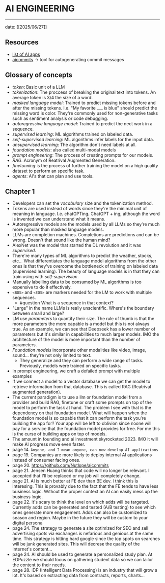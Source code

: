# AI ENGINEERING
---

date: [[2025/06/27]]

## Resources

- [list of AI apps](https://huyenchip.com/llama-police)
- [aicommits](https://github.com/Nutlope/aicommits) -> tool for autogenerating commit messages


## Glossary of concepts

- *token*: Basic unit of a LLM
- *tokenization*: The proccess of breaking the original text into tokens. An average token is 3/4 the size of a word.
- *masked language model*: Trained to predict missing tokens before and after the missing tokens. I.e. "My favorite ___ is blue" should predict the missing word is color. They're commonly used for non-generative tasks such as sentiment analysis or code debugging.
- *autoregressive language model*: Trained to predict the nect work in a sequence.
- *supervised learning*: ML algorithms trained on labeled data.
- *self-supervised learning*: ML algorithms infer labels for the input data.
- *unsupervised learning*: The algorithm don't need labels at all.
- *foundation models*: also called multi-modal models
- *prompt engineering*: The process of creating prompts for our models.
- *RAG*: Acronym of Reatrival Augmented Generation.
- *finetunning* is the process of further training the model on a high quality dataset to perform an specific task.
- *agents*: AI's that can plan and use tools.

## Chapter 1

- Developers can set the *vocabulary* size and the tokenization method.
- Tokens are used instead of words since they're the minimal unit of meaning in language. I.e. chatGPTing. ChatGPT + ing, although the word is invented we can understand what it means.
- Autoregressive models are the models used by all LLMs so they're much more popular than masked language models.
- LLMs are completion machines. Completions are predictions and can be wrong. Doesn't that sound like the human mind?
- AlexNet was the model that started the DL revolution and it was *supervised*.
- There're many types of ML algorithms to predict the weather, stocks, etc... What differentiates the language model algorithms from the other ones is that they've overcome the bottleneck of training on labeled data (supervised learning). The beauty of language models is in that they can train using with *self-supervision*.
- Manually labelling data to be consumed by ML algorithms is too expensive to do it effectively.
- `<BOS>` and `<EOS>` are markers needed for the LM to work with multiple sequences.
  - #question What is a sequence in that context?
- "Large" in the name LLMs is really unscientific. Where's the boundary between small and large?
- LM use *parameters* to quantify their size. The rule of thumb is that the more parameters the more capable is a model but this is not always true. As an example, we can see that Deepseek has a lower number of parameters but it's similar in capabilities to much larger models. IMO the architecture of the model is more important than the number of parameters.
- *Foundation models* incorporate other modalities like video, image, sound... they're not only limited to text.        
  - They generalize and they can perform a wide range of tasks. Previously, models were trained on specific tasks. 
- In prompt engineering, we craft a defailed prompt with multiple examples
- If we connect a model to a vector database we can get the model to retrieve information from that database. This is called RAG (Reatrival augmented generation).
- The current paradigm is to use a llm or foundation model from a provider and build RAG, finetune or craft some prompts on top of the model to perform the task at hand. The problem I see with that is the dependency on that foundation model. What will happen when the foundation model is so capable that it can perform the task you're building the app for? Your app will be left to oblivion since noone will pay for a service that the foundation model provides for free. For me this is the curse of building apps on top of models.
- The amount in founding and ai investment skyrocketed 2023. IMO it will make AI progress move even faster.
- page 14. `Anyone, and I mean anyone, can now develop AI applications`
- page 19. Companies are more likely to deploy internal AI applications instead of consumer facing ones.
- page 20. https://github.com/Nutlope/aicommits
- page 21. Jensen Huang thinks that code will no longer be relevant. I accepted that I'll be replaced or my job will completely change.
- page 21. AI is much better at FE dev than BE dev. I think this is interesing. This is provably due to the fact that the FE tends to have less business logic. Without the proper context an AI can easily mess up the business logic.
- page 22. It's scary to think the level on which adds will be targeted. Currently adds can be generated and tested (A/B testing) to see which ones generate more engagement. Adds can also be customized to season and region. Maybe in the future they will be custom to your digital persona
- page 24. The strategy to generate a site optimized for SEO and sell advertising spots via exchanges is nefarious and genious at the same time. This strategy is hitting hard google since the top spots on searches will be junk generated sites. This will decrese the quality of the Internet's content...
- page 24. AI should be used to generate a personalized study plan. At EDPuzzle we should focus on gathering student data so we can tailor the content to their needs.
- page 28. IDP (Intelligent Data Processing) is an industry that will grow a lot. It's based on extracting data from contracts, reports, charts...
